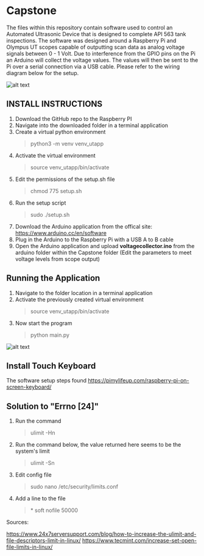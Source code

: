 # Capstone
The files within this repository contain software used to control an Automated Ultrasonic Device that is designed to complete API 563 tank inspections. The software was designed around a Raspberry Pi and Olympus UT scopes capable of outputting scan data as analog voltage signals between 0 - 1 Volt. Due to interference from the GPIO pins on the Pi an Arduino will collect the voltage values. The values will then be sent to the Pi over a serial connection via a USB cable. Please refer to the wiring diagram below for the setup.


![alt text](https://github.com/mporeilly/Capstone/blob/master/Electrical/Schematic_Wiring%20Diagram.png)


  
INSTALL INSTRUCTIONS
----------------   
  
1. Download the GitHub repo to the Raspberry PI
2. Navigate into the downloaded folder in a terminal application
3. Create a virtual python environment 
   >python3 -m venv venv_utapp
4. Activate the virtual environment
   >source venv_utapp/bin/activate
5. Edit the permissions of the setup.sh file 
   >chmod 775 setup.sh
6. Run the setup script 
   >sudo ./setup.sh
7. Download the Arduino application from the offical site: https://www.arduino.cc/en/software
8. Plug in the Arduino to the Raspberry Pi with a USB A to B cable
9. Open the Arduino application and upload **voltagecollector.ino** from the arduino folder within the Capstone folder (Edit the parameters to meet voltage levels from scope output)


Running the Application
--------------

1. Navigate to the folder location in a terminal application
2. Activate the previously created virtual environment
   >source venv_utapp/bin/activate
3. Now start the program
   >python main.py


![alt text](https://github.com/mporeilly/Capstone/blob/master/Photos/GUI_V2.png)


Install Touch Keyboard
--------
   
The software setup steps found https://pimylifeup.com/raspberry-pi-on-screen-keyboard/

Solution to "Errno [24]"
---------
1. Run the command 
    >ulimit -Hn
2. Run the command below, the value returned here seems to be the system's limit 
    >ulimit -Sn  
3. Edit config file 
    >sudo nano /etc/security/limits.conf
4. Add a line to the file 
    >\* soft nofile 50000
  
Sources:
  
  https://www.24x7serversupport.com/blog/how-to-increase-the-ulimit-and-file-descriptors-limit-in-linux/
  https://www.tecmint.com/increase-set-open-file-limits-in-linux/
